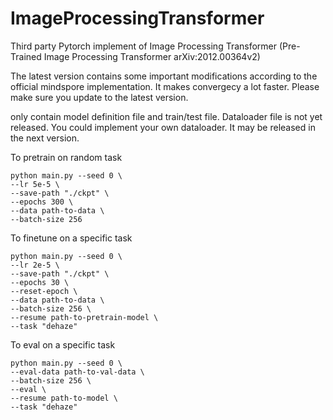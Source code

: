 # ImageProcessingTransformer
Third party Pytorch implement of Image Processing Transformer (Pre-Trained Image Processing Transformer arXiv:2012.00364v2)

The latest version contains some important modifications according to the official mindspore implementation. It makes convergecy a lot faster. Please make sure you update to the latest version.

only contain model definition file and train/test file. Dataloader file is not yet released. You could implement your own dataloader. It may be released in the next version.

To pretrain on random task

    python main.py --seed 0 \
    --lr 5e-5 \
    --save-path "./ckpt" \
    --epochs 300 \
    --data path-to-data \
    --batch-size 256

To finetune on a specific task

    python main.py --seed 0 \
    --lr 2e-5 \
    --save-path "./ckpt" \
    --epochs 30 \
    --reset-epoch \
    --data path-to-data \
    --batch-size 256 \
    --resume path-to-pretrain-model \
    --task "dehaze"
    
To eval on a specific task

    python main.py --seed 0 \
    --eval-data path-to-val-data \
    --batch-size 256 \
    --eval \
    --resume path-to-model \
    --task "dehaze"

